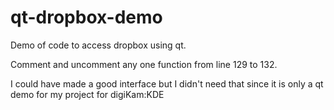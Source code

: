 qt-dropbox-demo
===============

Demo of code to access dropbox using qt.

Comment and uncomment any one function from line 129 to 132.


I could have made a good interface but I didn't need that since it is only a qt demo for my project for digiKam:KDE 
